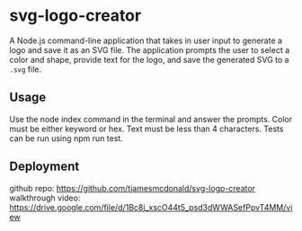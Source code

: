 # svg-logo-creator

A Node.js command-line application that takes in user input to generate a logo and save it as an SVG file. The application prompts the user to select a color and shape, provide text for the logo, and save the generated SVG to a `.svg` file.

## Usage

Use the node index command in the terminal and answer the prompts. Color must be either keyword or hex. Text must be less than 4 characters. Tests can be run using npm run test.

## Deployment

github repo: https://github.com/tjamesmcdonald/svg-logo-creator
walkthrough video: https://drive.google.com/file/d/1Bc8j_xscO44t5_psd3dWWASefPpvT4MM/view
